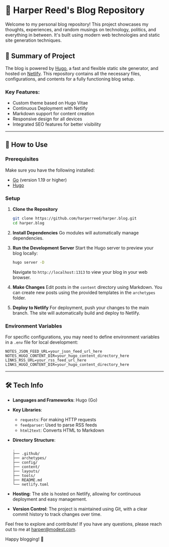# 📝 Harper Reed's Blog Repository

Welcome to my personal blog repository! This project showcases my thoughts, experiences, and random musings on technology, politics, and everything in between. It's built using modern web technologies and static site generation techniques.

## 📖 Summary of Project

The blog is powered by [Hugo](https://gohugo.io/), a fast and flexible static site generator, and hosted on [Netlify](https://www.netlify.com/). This repository contains all the necessary files, configurations, and contents for a fully functioning blog setup.

### Key Features:
- Custom theme based on Hugo Vitae
- Continuous Deployment with Netlify
- Markdown support for content creation
- Responsive design for all devices
- Integrated SEO features for better visibility

---

## 🔧 How to Use

### Prerequisites
Make sure you have the following installed:
- [Go](https://golang.org/doc/install) (version 1.19 or higher)
- [Hugo](https://gohugo.io/getting-started/quick-start)

### Setup
1. **Clone the Repository**
   ```bash
   git clone https://github.com/harperreed/harper.blog.git
   cd harper.blog
   ```

2. **Install Dependencies**
   Go modules will automatically manage dependencies.

3. **Run the Development Server**
   Start the Hugo server to preview your blog locally:
   ```bash
   hugo server -D
   ```
   Navigate to `http://localhost:1313` to view your blog in your web browser.

4. **Make Changes**
   Edit posts in the `content` directory using Markdown. You can create new posts using the provided templates in the `archetypes` folder.

5. **Deploy to Netlify**
   For deployment, push your changes to the main branch. The site will automatically build and deploy to Netlify.

### Environment Variables
For specific configurations, you may need to define environment variables in a `.env` file for local development:
```
NOTES_JSON_FEED_URL=your_json_feed_url_here
NOTES_HUGO_CONTENT_DIR=your_hugo_content_directory_here
LINKS_RSS_URL=your_rss_feed_url_here
LINKS_HUGO_CONTENT_DIR=your_hugo_content_directory_here
```

---

## 🛠️ Tech Info

- **Languages and Frameworks**: Hugo (Go)
- **Key Libraries**:
  - `requests`: For making HTTP requests
  - `feedparser`: Used to parse RSS feeds
  - `html2text`: Converts HTML to Markdown

- **Directory Structure**:
  ```
  .
  ├── .github/
  ├── archetypes/
  ├── config/
  ├── content/
  ├── layouts/
  ├── tools/
  ├── README.md
  └── netlify.toml
  ```

- **Hosting**: The site is hosted on Netlify, allowing for continuous deployment and easy management.
- **Version Control**: The project is maintained using Git, with a clear commit history to track changes over time.

Feel free to explore and contribute! If you have any questions, please reach out to me at [harper@modest.com](mailto:harper@modest.com).

Happy blogging! 🎉
